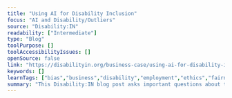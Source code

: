 ```yaml
---
title: "Using AI for Disability Inclusion"
focus: "AI and Disability/Outliers"
source: "Disability:IN"
readability: ["Intermediate"]
type: "Blog"
toolPurpose: []
toolAccessibilityIssues: []
openSource: false
link: "https://disabilityin.org/business-case/using-ai-for-disability-inclusion/"
keywords: []
learnTags: ["bias","business","disability","employment","ethics","fairness","researchCentre"]
summary: "This Disability:IN blog post asks important questions about the effective and fair use of AI technologies for people with disabilities. "
---
```


